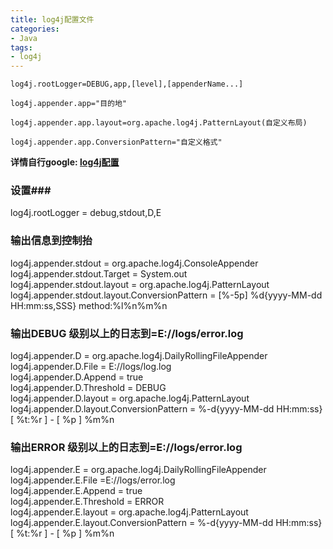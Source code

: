 ```yaml
---
title: log4j配置文件
categories:
- Java
tags:
- log4j
---
```


`log4j.rootLogger=DEBUG,app,[level],[appenderName...]`

`log4j.appender.app="目的地"`

`log4j.appender.app.layout=org.apache.log4j.PatternLayout(自定义布局)`

`log4j.appender.app.ConversionPattern="自定义格式"`

**详情自行google: [log4j配置](http://www.cnblogs.com/ITEagle/archive/2010/04/23/1718365.html)**


### 设置###  
log4j.rootLogger = debug,stdout,D,E  
  
### 输出信息到控制抬 ###  
log4j.appender.stdout = org.apache.log4j.ConsoleAppender  
log4j.appender.stdout.Target = System.out  
log4j.appender.stdout.layout = org.apache.log4j.PatternLayout  
log4j.appender.stdout.layout.ConversionPattern = [%-5p] %d{yyyy-MM-dd HH:mm:ss,SSS} method:%l%n%m%n  
  
### 输出DEBUG 级别以上的日志到=E://logs/error.log ###  
log4j.appender.D = org.apache.log4j.DailyRollingFileAppender  
log4j.appender.D.File = E://logs/log.log  
log4j.appender.D.Append = true  
log4j.appender.D.Threshold = DEBUG   
log4j.appender.D.layout = org.apache.log4j.PatternLayout  
log4j.appender.D.layout.ConversionPattern = %-d{yyyy-MM-dd HH:mm:ss}  [ %t:%r ] - [ %p ]  %m%n  
  
### 输出ERROR 级别以上的日志到=E://logs/error.log ###  
log4j.appender.E = org.apache.log4j.DailyRollingFileAppender  
log4j.appender.E.File =E://logs/error.log   
log4j.appender.E.Append = true  
log4j.appender.E.Threshold = ERROR   
log4j.appender.E.layout = org.apache.log4j.PatternLayout  
log4j.appender.E.layout.ConversionPattern = %-d{yyyy-MM-dd HH:mm:ss}  [ %t:%r ] - [ %p ]  %m%n  